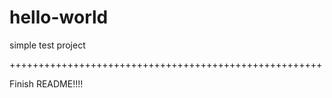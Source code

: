 hello-world
===========

simple test project


++++++++++++++++++++++++++++++++++++++++++++++++++++++


Finish README!!!!


